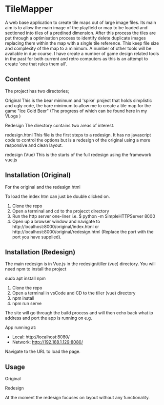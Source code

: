# TileMapper
A web base application to create tile maps out of large image files.  Its main aim is to allow the main image of the playfield or map to be loaded and sectioned into tiles of a predined dimension. After this process the tiles are put through a optimisation process to identify delete duplicate images replacing them within the map with a single tile reference. This keep file size and complexity of the map to a minimum.  A number of other tools will be available in due course. I have create a number of game design related tools in the past for both current and retro computers as this is an attempt to create 'one that rules them all'. 


## Content 
The project has two directories;

Original
This is the bear minimum and 'spike' project that holds simplistic and ugly code, the bare minimum to allow me to create a tile map for the game "Ice Cold Beer" (The progress of which can be found here in my VLogs )

Redesign
The directory contains two areas of interest.

redesign.html
This file is the first steps to a redesign.  It has no javascript code to control the options but is a redesign of the original using a more responsive and clean layout.

redesign (Vue)
This is the starts of the full redesign using the framework vue.js

## Installation (Original)

For the original and the redesign.html

To load the index htm can just be double clicked on.

1. Clone the repo 
2. Open a terminal and cd to the projecct directory 
3. Run the http server one-liner i.e. $ python -m SimpleHTTPServer 8000 
4. Open up a browser window and navigate to http://localhost:8000/original/index.html or http://localhost:8000/original/redesign.html (Replace the port with the port you have supplied). 

## Installation (Redesign)

The main redesign is in Vue.js in the redesign/tiller (vue) directory. You will need npm to install the project

sudo apt install npm

1. Clone the repo
2. Open a terminal in vsCode and CD to the tiller (vue) directory
3. npm install
4. npm run serve

The site will go through the build process and will then echo back what ip address and port the app is running on e.g.

App running at:
  - Local:   http://localhost:8080/ 
  - Network: http://192.168.1.129:8080/

Navigate to the URL to load the page.



## Usage

Original




Redesign

At the moment the redesign focuses on layout without any functionality.
